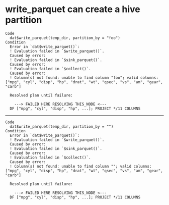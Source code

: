# write_parquet can create a hive partition

    Code
      dat$write_parquet(temp_dir, partition_by = "foo")
    Condition
      Error in `dat$write_parquet()`:
      ! Evaluation failed in `$write_parquet()`.
      Caused by error:
      ! Evaluation failed in `$sink_parquet()`.
      Caused by error:
      ! Evaluation failed in `$collect()`.
      Caused by error:
      ! Column(s) not found: unable to find column "foo"; valid columns: ["mpg", "cyl", "disp", "hp", "drat", "wt", "qsec", "vs", "am", "gear", "carb"]
      
      Resolved plan until failure:
      
      	---> FAILED HERE RESOLVING THIS_NODE <---
      DF ["mpg", "cyl", "disp", "hp", ...]; PROJECT */11 COLUMNS

---

    Code
      dat$write_parquet(temp_dir, partition_by = "")
    Condition
      Error in `dat$write_parquet()`:
      ! Evaluation failed in `$write_parquet()`.
      Caused by error:
      ! Evaluation failed in `$sink_parquet()`.
      Caused by error:
      ! Evaluation failed in `$collect()`.
      Caused by error:
      ! Column(s) not found: unable to find column ""; valid columns: ["mpg", "cyl", "disp", "hp", "drat", "wt", "qsec", "vs", "am", "gear", "carb"]
      
      Resolved plan until failure:
      
      	---> FAILED HERE RESOLVING THIS_NODE <---
      DF ["mpg", "cyl", "disp", "hp", ...]; PROJECT */11 COLUMNS

